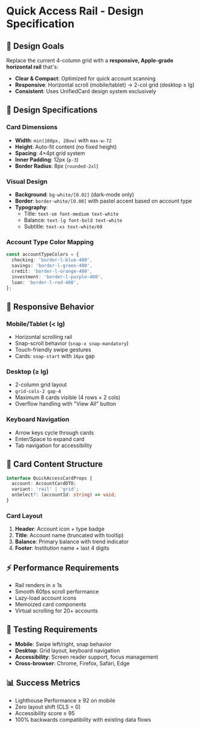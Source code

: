 # Quick Access Rail - Design Specification

## 🎯 Design Goals

Replace the current 4-column grid with a **responsive, Apple-grade horizontal rail** that's:

- **Clear & Compact**: Optimized for quick account scanning
- **Responsive**: Horizontal scroll (mobile/tablet) → 2-col grid (desktop ≥ lg)
- **Consistent**: Uses UnifiedCard design system exclusively

## 📏 Design Specifications

### **Card Dimensions**

- **Width**: `min(160px, 28vw)` with `max-w-72`
- **Height**: Auto-fit content (no fixed height)
- **Spacing**: 4×4pt grid system
- **Inner Padding**: 12px (`p-3`)
- **Border Radius**: 8px (`rounded-2xl`)

### **Visual Design**

- **Background**: `bg-white/[0.02]` (dark-mode only)
- **Border**: `border-white/[0.08]` with pastel accent based on account type
- **Typography**:
  - Title: `text-sm font-medium text-white`
  - Balance: `text-lg font-bold text-white`
  - Subtitle: `text-xs text-white/60`

### **Account Type Color Mapping**

```typescript
const accountTypeColors = {
  checking: 'border-l-blue-400',
  savings: 'border-l-green-400',
  credit: 'border-l-orange-400',
  investment: 'border-l-purple-400',
  loan: 'border-l-red-400',
};
```

## 📱 Responsive Behavior

### **Mobile/Tablet (< lg)**

- Horizontal scrolling rail
- Snap-scroll behavior (`snap-x snap-mandatory`)
- Touch-friendly swipe gestures
- Cards: `snap-start` with `16px` gap

### **Desktop (≥ lg)**

- 2-column grid layout
- `grid-cols-2 gap-4`
- Maximum 8 cards visible (4 rows × 2 cols)
- Overflow handling with "View All" button

### **Keyboard Navigation**

- Arrow keys cycle through cards
- Enter/Space to expand card
- Tab navigation for accessibility

## 🎨 Card Content Structure

```typescript
interface QuickAccessCardProps {
  account: AccountCardDTO;
  variant: 'rail' | 'grid';
  onSelect?: (accountId: string) => void;
}
```

### **Card Layout**

1. **Header**: Account icon + type badge
2. **Title**: Account name (truncated with tooltip)
3. **Balance**: Primary balance with trend indicator
4. **Footer**: Institution name + last 4 digits

## ⚡ Performance Requirements

- Rail renders in ≤ 1s
- Smooth 60fps scroll performance
- Lazy-load account icons
- Memoized card components
- Virtual scrolling for 20+ accounts

## 🧪 Testing Requirements

- **Mobile**: Swipe left/right, snap behavior
- **Desktop**: Grid layout, keyboard navigation
- **Accessibility**: Screen reader support, focus management
- **Cross-browser**: Chrome, Firefox, Safari, Edge

## 📊 Success Metrics

- Lighthouse Performance ≥ 92 on mobile
- Zero layout shift (CLS = 0)
- Accessibility score ≥ 95
- 100% backwards compatibility with existing data flows
